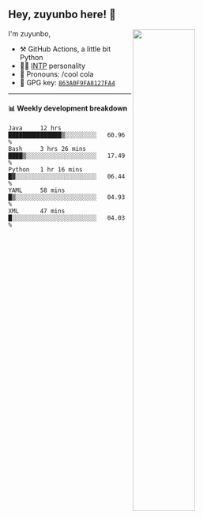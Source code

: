 

## Hey, zuyunbo here! :wave: 
[<img align="right" width="50%" src="https://github-readme-stats.vercel.app/api?username=zuyunbo&theme=dark&show_icons=true">](https://metrics.lecoq.io/ouuan?template=classic)

I'm zuyunbo,

-   :hammer_and_pick: GitHub Actions, a little bit Python
-   :man_scientist: [INTP](https://www.16personalities.com/profiles/3302586f07ca3) personality
-   :man: Pronouns: /cool cola
-   :key: GPG key: [`863A0F9FA8127FA4`](https://github.com/zuyunbo.gpg)

---

#### :bar_chart: Weekly development breakdown
<!--START_SECTION:waka-->
```text
Java     12 hrs          ███████████████▒░░░░░░░░░   60.96 % 
Bash     3 hrs 26 mins   ████▒░░░░░░░░░░░░░░░░░░░░   17.49 % 
Python   1 hr 16 mins    █▓░░░░░░░░░░░░░░░░░░░░░░░   06.44 % 
YAML     58 mins         █▒░░░░░░░░░░░░░░░░░░░░░░░   04.93 % 
XML      47 mins         █░░░░░░░░░░░░░░░░░░░░░░░░   04.03 % 
```
<!--END_SECTION:waka-->


